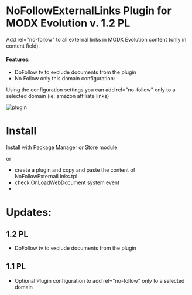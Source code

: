 NoFollowExternalLinks Plugin for MODX Evolution v. 1.2 PL
============================

Add rel="no-follow" to all external links in MODX Evolution content (only in content field).

#### Features: 

* DoFollow tv to exclude documents from the plugin 
* No Follow only this domain configuration:

Using the configuration settings you can add rel="no-follow" only to a selected domain (ie: amazon affiliate links)

![plugin](https://raw.githubusercontent.com/Nicola1971/NoFollowExternalLinks-Plugin/master/11-plugin-conf.jpg)

# Install
Install with Package Manager or Store module

or

* create a plugin and copy and paste the content of NoFollowExternalLinks.tpl
* check OnLoadWebDocument system event 
* 

# Updates:

## 1.2 PL
* DoFollow tv to exclude documents from the plugin   

## 1.1 PL
* Optional Plugin configuration to add rel="no-follow" only to a selected domain   
